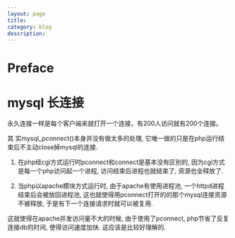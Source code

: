 ```yaml
---
layout: page
title:	
category: blog
description: 
---
```

# Preface


# mysql 长连接

永久连接一样是每个客户端来就打开一个连接，有200人访问就有200个连接。

其 实mysql_pconnect()本身并没有做太多的处理, 它唯一做的只是在php运行结束后不主动close掉mysql的连接. 

1. 在php经cgi方式运行时pconnect和connect是基本没有区别的, 因为cgi方式是每一个php访问起一个进程, 访问结束后进程也就结束了, 资源也全释放了.

2. 当php以apache模块方式运行时, 由于apache有使用进程池, 一个httpd进程结束后会被放回进程池, 这也就使得用pconnect打开的的那个mysql连接资源不被释放, 于是有下一个连接请求时就可以被复用.

这就使得在apache并发访问量不大的时候, 由于使用了pconnect, php节省了反复连接db的时间, 使得访问速度加快. 这应该是比较好理解的. 


